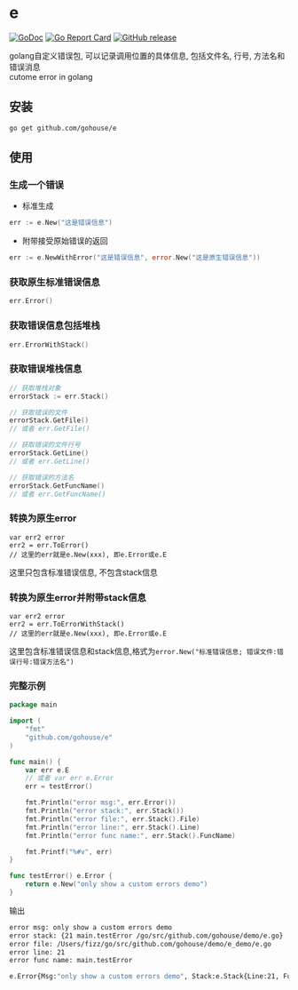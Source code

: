 # e
[![GoDoc](https://godoc.org/github.com/gohouse/e?status.svg)](https://godoc.org/github.com/gohouse/e)
[![Go Report Card](https://goreportcard.com/badge/github.com/gohouse/e)](https://goreportcard.com/report/github.com/gohouse/e)
[![GitHub release](https://img.shields.io/github/release/gohouse/e.svg)](https://github.com/gohouse/e/releases/latest)

golang自定义错误包, 可以记录调用位置的具体信息, 包括文件名, 行号, 方法名和错误消息  
cutome error in golang

## 安装

```shell
go get github.com/gohouse/e
```

## 使用

### 生成一个错误
- 标准生成
```go
err := e.New("这是错误信息")
```

- 附带接受原始错误的返回
```go
err := e.NewWithError("这是错误信息", error.New("这是原生错误信息"))
```

### 获取原生标准错误信息
```go
err.Error()
```

### 获取错误信息包括堆栈
```go
err.ErrorWithStack()
```

### 获取错误堆栈信息
```go
// 获取堆栈对象
errorStack := err.Stack()

// 获取错误的文件
errorStack.GetFile()
// 或者 err.GetFile()

// 获取错误的文件行号
errorStack.GetLine()
// 或者 err.GetLine()

// 获取错误的方法名
errorStack.GetFuncName()
// 或者 err.GetFuncName()
```

### 转换为原生error
```
var err2 error
err2 = err.ToError()
// 这里的err就是e.New(xxx), 即e.Error或e.E
```
这里只包含标准错误信息, 不包含stack信息

### 转换为原生error并附带stack信息
```
var err2 error
err2 = err.ToErrorWithStack()
// 这里的err就是e.New(xxx), 即e.Error或e.E
```
这里包含标准错误信息和stack信息,格式为`error.New("标准错误信息; 错误文件:错误行号:错误方法名")`

### 完整示例
```go
package main

import (
	"fmt"
	"github.com/gohouse/e"
)

func main() {
	var err e.E
	// 或者 var err e.Error
	err = testError()

	fmt.Println("error msg:", err.Error())
	fmt.Println("error stack:", err.Stack())
	fmt.Println("error file:", err.Stack().File)
	fmt.Println("error line:", err.Stack().Line)
	fmt.Println("error func name:", err.Stack().FuncName)

	fmt.Printf("%#v", err)
}

func testError() e.Error {
	return e.New("only show a custom errors demo")
}
```
输出
```bash
error msg: only show a custom errors demo
error stack: {21 main.testError /go/src/github.com/gohouse/demo/e.go}
error file: /Users/fizz/go/src/github.com/gohouse/demo/e_demo/e.go
error line: 21
error func name: main.testError

e.Error{Msg:"only show a custom errors demo", Stack:e.Stack{Line:21, FuncName:"main.main", File:"/go/src/github.com/demo/e.go"}}
```